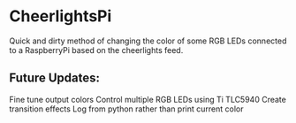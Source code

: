 CheerlightsPi
=============

Quick and dirty method of changing the color of some RGB LEDs connected to a RaspberryPi based on the cheerlights feed.

Future Updates:
---------------

Fine tune output colors
Control multiple RGB LEDs using Ti TLC5940
Create transition effects
Log from python rather than print current color 
